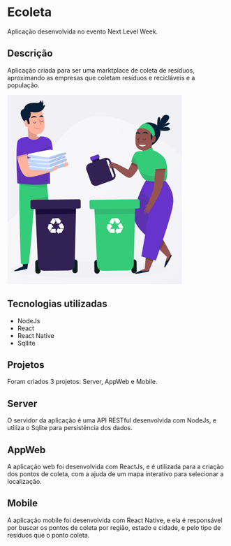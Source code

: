 # Ecoleta
Aplicação desenvolvida no evento Next Level Week.

## Descrição

Aplicação criada para ser uma marktplace de coleta de resíduos, aproximando as empresas que coletam resíduos e recicláveis e a população.

![Ecoleta](docs/Imagem-principal-ecoleta.PNG)

## Tecnologias utilizadas

- NodeJs
- React
- React Native
- Sqllite

## Projetos

Foram criados 3 projetos: Server, AppWeb e Mobile.

## Server
O servidor da aplicação é uma API RESTful desenvolvida com NodeJs, e utiliza o Sqlite para persistência dos dados.

## AppWeb
A aplicação web foi desenvolvida com ReactJs, e é utilizada para a criação dos pontos de coleta, com a ajuda de um mapa interativo para selecionar a localização.

## Mobile
A aplicação mobile foi desenvolvida com React Native, e ela é responsável por buscar os pontos de coleta por região, estado e cidade, e pelo tipo de resíduos que o ponto coleta.

